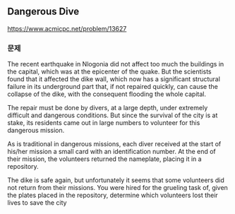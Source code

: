 ## Dangerous Dive
https://www.acmicpc.net/problem/13627

### 문제
The recent earthquake in Nlogonia did not affect too much the buildings in the capital, which was at the epicenter of the quake. But the scientists found that it affected the dike wall, which now has a significant structural failure in its underground part that, if not repaired quickly, can cause the collapse of the dike, with the consequent flooding the whole capital.

The repair must be done by divers, at a large depth, under extremely difficult and dangerous conditions. But since the survival of the city is at stake, its residents came out in large numbers to volunteer for this dangerous mission.

As is traditional in dangerous missions, each diver received at the start of his/her mission a small card with an identification number. At the end of their mission, the volunteers returned the nameplate, placing it in a repository.

The dike is safe again, but unfortunately it seems that some volunteers did not return from their missions. You were hired for the grueling task of, given the plates placed in the repository, determine which volunteers lost their lives to save the city
